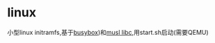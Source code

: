 # linux
小型linux initramfs,基于[busybox](https://busybox.net/))和[musl libc](https://musl.libc.org/),用start.sh启动(需要QEMU)  
